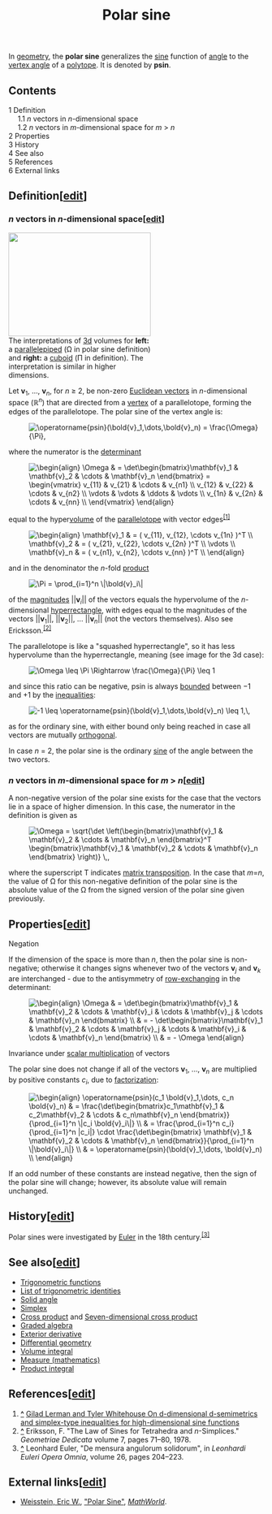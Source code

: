 ﻿---
lastrevid: 647400926
pageid: 17101042
canonicalurl: http://en.wikipedia.org/wiki/Polar_sine
title: Polar sine
editurl: http://en.wikipedia.org/w/index.php?title=Polar_sine&action=edit
length: 6285
contentmodel: wikitext
pagelanguage: en
touched: 2015-02-16T14:37:31Z
ns: 0
fullurl: http://en.wikipedia.org/wiki/Polar_sine
---

<p>In <a href="/wiki/Geometry" title="Geometry">geometry</a>, the <b>polar sine</b> generalizes the <a href="/wiki/Sine" title="Sine">sine</a> function of <a href="/wiki/Angle" title="Angle">angle</a> to the <a href="/wiki/Vertex_angle" title="Vertex angle">vertex angle</a> of a <a href="/wiki/Polytope" title="Polytope">polytope</a>. It is denoted by <b>psin</b>.
</p>
<div id="toc" class="toc"><div id="toctitle"><h2>Contents</h2></div>
<ul>
<li class="toclevel-1 tocsection-1"><a href="#Definition"><span class="tocnumber">1</span> <span class="toctext">Definition</span></a>
<ul>
<li class="toclevel-2 tocsection-2"><a href="#n_vectors_in_n-dimensional_space"><span class="tocnumber">1.1</span> <span class="toctext"><i>n</i> vectors in <i>n</i>-dimensional space</span></a></li>
<li class="toclevel-2 tocsection-3"><a href="#n_vectors_in_m-dimensional_space_for_m_.3E_n"><span class="tocnumber">1.2</span> <span class="toctext"><i>n</i> vectors in <i>m</i>-dimensional space for <i>m</i> &gt; <i>n</i></span></a></li>
</ul>
</li>
<li class="toclevel-1 tocsection-4"><a href="#Properties"><span class="tocnumber">2</span> <span class="toctext">Properties</span></a></li>
<li class="toclevel-1 tocsection-5"><a href="#History"><span class="tocnumber">3</span> <span class="toctext">History</span></a></li>
<li class="toclevel-1 tocsection-6"><a href="#See_also"><span class="tocnumber">4</span> <span class="toctext">See also</span></a></li>
<li class="toclevel-1 tocsection-7"><a href="#References"><span class="tocnumber">5</span> <span class="toctext">References</span></a></li>
<li class="toclevel-1 tocsection-8"><a href="#External_links"><span class="tocnumber">6</span> <span class="toctext">External links</span></a></li>
</ul>
</div>

<h2><span class="mw-headline" id="Definition">Definition</span><span class="mw-editsection"><span class="mw-editsection-bracket">[</span><a href="/w/index.php?title=Polar_sine&amp;action=edit&amp;section=1" title="Edit section: Definition">edit</a><span class="mw-editsection-bracket">]</span></span></h2>
<h3><span class="mw-headline" id="n_vectors_in_n-dimensional_space"><i>n</i> vectors in <i>n</i>-dimensional space</span><span class="mw-editsection"><span class="mw-editsection-bracket">[</span><a href="/w/index.php?title=Polar_sine&amp;action=edit&amp;section=2" title="Edit section: n vectors in n-dimensional space">edit</a><span class="mw-editsection-bracket">]</span></span></h3>
<div class="thumb tright"><div class="thumbinner" style="width:282px;"><a href="/wiki/File:3dvol.svg" class="image"><img alt="" src="//upload.wikimedia.org/wikipedia/commons/thumb/3/33/3dvol.svg/280px-3dvol.svg.png" width="280" height="204" class="thumbimage" srcset="//upload.wikimedia.org/wikipedia/commons/thumb/3/33/3dvol.svg/420px-3dvol.svg.png 1.5x, //upload.wikimedia.org/wikipedia/commons/thumb/3/33/3dvol.svg/560px-3dvol.svg.png 2x" data-file-width="251" data-file-height="183" /></a>  <div class="thumbcaption"><div class="magnify"><a href="/wiki/File:3dvol.svg" class="internal" title="Enlarge"></a></div>The interpretations of <a href="/wiki/Three-dimensional_space" title="Three-dimensional space">3d</a> volumes for <b>left:</b> a <a href="/wiki/Parallelepiped" title="Parallelepiped">parallelepiped</a> (Ω in polar sine definition) and <b>right:</b> a <a href="/wiki/Cuboid" title="Cuboid">cuboid</a> (Π in definition). The interpretation is similar in higher dimensions.</div></div></div>
<p>Let <b>v</b><sub>1</sub>,&#160;...,&#160;<b>v</b><sub><i>n</i></sub>, for <i>n</i>&#160;≥&#160;2, be non-zero <a href="/wiki/Euclidean_vector" title="Euclidean vector">Euclidean vectors</a> in <i>n</i>-dimensional space (ℝ<sup><i>n</i></sup>) that are directed from a <a href="/wiki/Vertex_(geometry)" title="Vertex (geometry)">vertex</a> of a parallelotope, forming the edges of the parallelotope. The polar sine of the vertex angle is:
</p>
<dl><dd><img class="mwe-math-fallback-image-inline tex" alt=" \operatorname{psin}(\bold{v}_1,\dots,\bold{v}_n) = \frac{\Omega}{\Pi}, " src="//upload.wikimedia.org/math/8/8/9/889ebd5a2246d32ee873f3ee9fe2c804.png" /></dd></dl>
<p>where the numerator is the <a href="/wiki/Determinant" title="Determinant">determinant</a>
</p>
<dl><dd><img class="mwe-math-fallback-image-inline tex" alt=" \begin{align}&#10;\Omega &amp; = \det\begin{bmatrix}\mathbf{v}_1 &amp; \mathbf{v}_2 &amp; \cdots &amp; \mathbf{v}_n \end{bmatrix} =&#10;\begin{vmatrix}&#10;v_{11} &amp; v_{21} &amp; \cdots &amp; v_{n1} \\&#10;v_{12} &amp; v_{22} &amp; \cdots &amp; v_{n2} \\&#10;\vdots &amp; \vdots &amp; \ddots &amp; \vdots \\&#10;v_{1n} &amp; v_{2n} &amp; \cdots &amp; v_{nn} \\&#10;\end{vmatrix}&#10;\end{align}" src="//upload.wikimedia.org/math/4/5/f/45f9c018a59a2ed29717027c1ecd7440.png" /></dd></dl>
<p>equal to the hyper<a href="/wiki/Volume" title="Volume">volume</a> of the <a href="/wiki/Parallelotope" title="Parallelotope" class="mw-redirect">parallelotope</a> with vector edges<sup id="cite_ref-1" class="reference"><a href="#cite_note-1"><span>[</span>1<span>]</span></a></sup>
</p>
<dl><dd><img class="mwe-math-fallback-image-inline tex" alt=" \begin{align}&#10;\mathbf{v}_1 &amp; = ( v_{11}, v_{12}, \cdots v_{1n} )^T \\&#10;\mathbf{v}_2 &amp; = ( v_{21}, v_{22}, \cdots v_{2n} )^T \\&#10;\vdots \\&#10;\mathbf{v}_n &amp; = ( v_{n1}, v_{n2}, \cdots v_{nn} )^T \\&#10;\end{align}" src="//upload.wikimedia.org/math/2/c/1/2c189db55b8dc12e5005566ff4b0394b.png" /></dd></dl>
<p>and in the denominator the <i>n</i>-fold <a href="/wiki/Multiplication#Capital_Pi_notation" title="Multiplication">product</a>
</p>
<dl><dd><img class="mwe-math-fallback-image-inline tex" alt=" \Pi = \prod_{i=1}^n \|\bold{v}_i\|" src="//upload.wikimedia.org/math/d/4/4/d44454e8547f8caa48a52e40735db85d.png" /></dd></dl>
<p>of the <a href="/wiki/Norm_(mathematics)" title="Norm (mathematics)">magnitudes</a> ||<b>v</b><sub><i>i</i></sub>|| of the vectors equals the hypervolume of the <i>n</i>-dimensional <a href="/wiki/Hyperrectangle" title="Hyperrectangle">hyperrectangle</a>, with edges equal to the magnitudes of the vectors ||<b>v</b><sub>1</sub>||, ||<b>v</b><sub>2</sub>||, ... ||<b>v</b><sub><i>n</i></sub>|| (not the vectors themselves). Also see Ericksson.<sup id="cite_ref-2" class="reference"><a href="#cite_note-2"><span>[</span>2<span>]</span></a></sup>
</p><p>The parallelotope is like a "squashed hyperrectangle", so it has less hypervolume than the hyperrectangle, meaning (see image for the 3d case):
</p>
<dl><dd><img class="mwe-math-fallback-image-inline tex" alt="\Omega \leq \Pi \Rightarrow \frac{\Omega}{\Pi} \leq 1" src="//upload.wikimedia.org/math/7/0/1/701f9a6c7f5e822837b76e3c9a93dcc1.png" /></dd></dl>
<p>and since this ratio can be negative, psin is always <a href="/wiki/Bounded_function" title="Bounded function">bounded</a> between −1 and +1 by the <a href="/wiki/Inequality_(mathematics)" title="Inequality (mathematics)">inequalities</a>:
</p>
<dl><dd><img class="mwe-math-fallback-image-inline tex" alt="-1 \leq \operatorname{psin}(\bold{v}_1,\dots,\bold{v}_n) \leq 1,\," src="//upload.wikimedia.org/math/a/b/1/ab1ef666aa86c83ccbac77b16381e002.png" /></dd></dl>
<p>as for the ordinary sine, with either bound only being reached in case all vectors are mutually <a href="/wiki/Orthogonal" title="Orthogonal" class="mw-redirect">orthogonal</a>.
</p><p>In case <i>n</i>&#160;=&#160;2, the polar sine is the ordinary <a href="/wiki/Sine" title="Sine">sine</a> of the angle between the two vectors.
</p>
<h3><span class="mw-headline" id="n_vectors_in_m-dimensional_space_for_m_.3E_n"><i>n</i> vectors in <i>m</i>-dimensional space for <i>m</i> &gt; <i>n</i></span><span class="mw-editsection"><span class="mw-editsection-bracket">[</span><a href="/w/index.php?title=Polar_sine&amp;action=edit&amp;section=3" title="Edit section: n vectors in m-dimensional space for m &gt; n">edit</a><span class="mw-editsection-bracket">]</span></span></h3>
<p>A non-negative version of the polar sine exists for the case that the vectors lie in a space of higher dimension.  In this case, the numerator in the definition is given as
</p>
<dl><dd><img class="mwe-math-fallback-image-inline tex" alt="&#10;\Omega  = \sqrt{\det \left(\begin{bmatrix}\mathbf{v}_1 &amp; \mathbf{v}_2 &amp; \cdots &amp; \mathbf{v}_n \end{bmatrix}^T&#10;\begin{bmatrix}\mathbf{v}_1 &amp; \mathbf{v}_2 &amp; \cdots &amp; \mathbf{v}_n \end{bmatrix} \right)} \,,&#10;" src="//upload.wikimedia.org/math/2/1/b/21bee7f2e7d18fefd3fa216c896d1428.png" /></dd></dl>
<p>where the superscript T indicates <a href="/wiki/Matrix_transposition" title="Matrix transposition" class="mw-redirect">matrix transposition</a>.  In the case that <i>m</i>=<i>n</i>, the value of Ω for this non-negative definition of the polar sine is the absolute value of the Ω from the signed version of the polar sine given previously.
</p>
<h2><span class="mw-headline" id="Properties">Properties</span><span class="mw-editsection"><span class="mw-editsection-bracket">[</span><a href="/w/index.php?title=Polar_sine&amp;action=edit&amp;section=4" title="Edit section: Properties">edit</a><span class="mw-editsection-bracket">]</span></span></h2>
<dl><dt>Negation</dt></dl>
<p>If the dimension of the space is more than <i>n</i>, then the polar sine is non-negative; otherwise it changes signs whenever two of the vectors <b>v</b><sub><i>j</i></sub> and <b>v</b><sub><i>k</i></sub> are interchanged - due to the antisymmetry of <a href="/wiki/Row_operations" title="Row operations" class="mw-redirect">row-exchanging</a> in the determinant:
</p>
<dl><dd><img class="mwe-math-fallback-image-inline tex" alt=" \begin{align} &#10;\Omega &amp; = \det\begin{bmatrix}\mathbf{v}_1 &amp; \mathbf{v}_2 &amp; \cdots &amp; \mathbf{v}_i &amp; \cdots &amp; \mathbf{v}_j &amp; \cdots &amp; \mathbf{v}_n \end{bmatrix} \\&#10;&amp; = - \det\begin{bmatrix}\mathbf{v}_1 &amp; \mathbf{v}_2 &amp; \cdots &amp; \mathbf{v}_j &amp; \cdots &amp; \mathbf{v}_i &amp; \cdots &amp; \mathbf{v}_n \end{bmatrix} \\&#10;&amp; = - \Omega&#10;\end{align}" src="//upload.wikimedia.org/math/a/3/1/a31cde5febbeeec2b7bd4248acffba35.png" /></dd></dl>
<dl><dt>Invariance under <a href="/wiki/Scalar_multiplication" title="Scalar multiplication">scalar multiplication</a> of vectors</dt></dl>
<p>The polar sine does not change if all of the vectors <b>v</b><sub>1</sub>,&#160;...,&#160;<b>v</b><sub><i>n</i></sub> are multiplied by positive constants <i>c<sub>i</sub></i>, due to <a href="/wiki/Factorization" title="Factorization">factorization</a>:
</p>
<dl><dd><img class="mwe-math-fallback-image-inline tex" alt=" \begin{align} &#10;\operatorname{psin}(c_1 \bold{v}_1,\dots, c_n \bold{v}_n) &amp; = \frac{\det\begin{bmatrix}c_1\mathbf{v}_1 &amp; c_2\mathbf{v}_2 &amp; \cdots &amp; c_n\mathbf{v}_n \end{bmatrix}}{\prod_{i=1}^n \|c_i \bold{v}_i\|} \\&#10;&amp; = \frac{\prod_{i=1}^n c_i}{\prod_{i=1}^n |c_i|} \cdot \frac{\det\begin{bmatrix} \mathbf{v}_1 &amp; \mathbf{v}_2 &amp; \cdots &amp; \mathbf{v}_n \end{bmatrix}}{\prod_{i=1}^n \|\bold{v}_i\|} \\&#10;&amp; = \operatorname{psin}(\bold{v}_1,\dots, \bold{v}_n) \\&#10;\end{align}" src="//upload.wikimedia.org/math/0/9/9/099b412e26f275ba3773fff9d63b9973.png" /></dd></dl>
<p>If an odd number of these constants are instead negative, then the sign of the polar sine will change; however, its absolute value will remain unchanged.
</p>
<h2><span class="mw-headline" id="History">History</span><span class="mw-editsection"><span class="mw-editsection-bracket">[</span><a href="/w/index.php?title=Polar_sine&amp;action=edit&amp;section=5" title="Edit section: History">edit</a><span class="mw-editsection-bracket">]</span></span></h2>
<p>Polar sines were investigated by <a href="/wiki/Leonhard_Euler" title="Leonhard Euler">Euler</a> in the 18th century.<sup id="cite_ref-3" class="reference"><a href="#cite_note-3"><span>[</span>3<span>]</span></a></sup>
</p>
<h2><span class="mw-headline" id="See_also">See also</span><span class="mw-editsection"><span class="mw-editsection-bracket">[</span><a href="/w/index.php?title=Polar_sine&amp;action=edit&amp;section=6" title="Edit section: See also">edit</a><span class="mw-editsection-bracket">]</span></span></h2>
<ul><li> <a href="/wiki/Trigonometric_functions" title="Trigonometric functions">Trigonometric functions</a></li>
<li> <a href="/wiki/List_of_trigonometric_identities" title="List of trigonometric identities">List of trigonometric identities</a></li>
<li> <a href="/wiki/Solid_angle" title="Solid angle">Solid angle</a></li>
<li> <a href="/wiki/Simplex" title="Simplex">Simplex</a></li>
<li> <a href="/wiki/Cross_product" title="Cross product">Cross product</a> and <a href="/wiki/Seven-dimensional_cross_product" title="Seven-dimensional cross product">Seven-dimensional cross product</a></li>
<li> <a href="/wiki/Graded_algebra" title="Graded algebra" class="mw-redirect">Graded algebra</a></li>
<li> <a href="/wiki/Exterior_derivative" title="Exterior derivative">Exterior derivative</a></li>
<li> <a href="/wiki/Differential_geometry" title="Differential geometry">Differential geometry</a></li>
<li> <a href="/wiki/Volume_integral" title="Volume integral">Volume integral</a></li>
<li> <a href="/wiki/Measure_(mathematics)" title="Measure (mathematics)">Measure (mathematics)</a></li>
<li> <a href="/wiki/Product_integral" title="Product integral">Product integral</a></li></ul>
<h2><span class="mw-headline" id="References">References</span><span class="mw-editsection"><span class="mw-editsection-bracket">[</span><a href="/w/index.php?title=Polar_sine&amp;action=edit&amp;section=7" title="Edit section: References">edit</a><span class="mw-editsection-bracket">]</span></span></h2>
<ol class="references">
<li id="cite_note-1"><span class="mw-cite-backlink"><b><a href="#cite_ref-1">^</a></b></span> <span class="reference-text"><a rel="nofollow" class="external text" href="http://www.sciencedirect.com/science?_ob=ArticleURL&amp;_udi=B6WH7-4TJTXB7-1&amp;_user=10&amp;_coverDate=09%2F30%2F2008&amp;_rdoc=72&amp;_fmt=high&amp;_orig=browse&amp;_srch=doc-info(%23toc%236843%239999%23999999999%2399999%23FLA%23display%23Articles)&amp;_cdi=6843&amp;_sort=d&amp;_docanchor=&amp;_ct=82&amp;_acct=C000050221&amp;_version=1&amp;_urlVersion=0&amp;_userid=10&amp;md5=aeaa8ba45c3c71eff85a0537421940a1">Gilad Lerman and Tyler Whitehouse On d-dimensional d-semimetrics and simplex-type inequalities for high-dimensional sine functions</a></span>
</li>
<li id="cite_note-2"><span class="mw-cite-backlink"><b><a href="#cite_ref-2">^</a></b></span> <span class="reference-text">Eriksson, F. "The Law of Sines for Tetrahedra and <i>n</i>-Simplices." <i>Geometriae Dedicata</i> volume 7, pages 71&#8211;80, 1978.</span>
</li>
<li id="cite_note-3"><span class="mw-cite-backlink"><b><a href="#cite_ref-3">^</a></b></span> <span class="reference-text">Leonhard Euler, "De mensura angulorum solidorum", in <i>Leonhardi Euleri Opera Omnia</i>, volume 26, pages 204&#8211;223.</span>
</li>
</ol>
<h2><span class="mw-headline" id="External_links">External links</span><span class="mw-editsection"><span class="mw-editsection-bracket">[</span><a href="/w/index.php?title=Polar_sine&amp;action=edit&amp;section=8" title="Edit section: External links">edit</a><span class="mw-editsection-bracket">]</span></span></h2>
<ul><li> <span class="citation mathworld" id="Reference-Mathworld-Polar_Sine"><a href="/wiki/Eric_W._Weisstein" title="Eric W. Weisstein">Weisstein, Eric W.</a>, <a rel="nofollow" class="external text" href="http://mathworld.wolfram.com/PolarSine.html">"Polar Sine"</a>, <i><a href="/wiki/MathWorld" title="MathWorld">MathWorld</a></i>.</span></li></ul>
